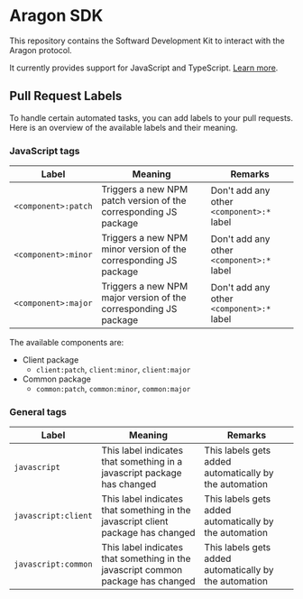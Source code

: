 # Aragon SDK

This repository contains the Softward Development Kit to interact with the Aragon protocol.

It currently provides support for JavaScript and TypeScript. [Learn more](./javascript). 

## Pull Request Labels

To handle certain automated tasks, you can add labels to your pull requests. Here is an overview of the available labels and their meaning.

### JavaScript tags

| Label               | Meaning                                                          | Remarks                                          |
| ------------------- | ---------------------------------------------------------------- | ------------------------------------------------ |
| `<component>:patch` | Triggers a new NPM patch version of the corresponding JS package | Don't add any other `<component>:*` label |
| `<component>:minor` | Triggers a new NPM minor version of the corresponding JS package | Don't add any other `<component>:*` label |
| `<component>:major` | Triggers a new NPM major version of the corresponding JS package | Don't add any other `<component>:*` label |

The available components are:

- Client package
  - `client:patch`, `client:minor`, `client:major`
- Common package
  - `common:patch`, `common:minor`, `common:major`

### General tags

| Label             | Meaning                                                                          | Remarks                                                |
| ----------------- | -------------------------------------------------------------------------------- | ------------------------------------------------------ |
| `javascript`        | This label indicates that something in a javascript package has changed          | This labels gets added automatically by the automation |
| `javascript:client` | This label indicates that something in the javascript client package has changed | This labels gets added automatically by the automation |
| `javascript:common` | This label indicates that something in the javascript common package has changed | This labels gets added automatically by the automation |
